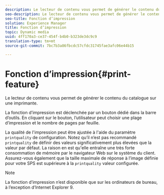 ```yaml
---
description: Le lecteur de contenu vous permet de générer le contenu du catalogue sur une imprimante.
seo-description: Le lecteur de contenu vous permet de générer le contenu du catalogue sur une imprimante.
seo-title: Fonction d’impression
solution: Experience Manager
title: Fonction d’impression
topic: Dynamic media
uuid: 4ff170a3-ce37-454f-b4b0-b323de3dc9c9
translation-type: tm+mt
source-git-commit: 7bc7b3a86fbcdc57cfdc31745fae3afc06e44b15

---
```



# Fonction d’impression{#print-feature}

Le lecteur de contenu vous permet de générer le contenu du catalogue sur une imprimante.

La fonction d’impression est déclenchée par un bouton dédié dans la barre d’outils. En cliquant sur le bouton, l’utilisateur peut choisir une plage d’impression et le nombre de pages par feuille.

La qualité de l&#39;impression peut être ajustée à l&#39;aide du paramètre `printquality` de configuration. Notez qu’il n’est pas recommandé `printquality` de définir des valeurs significativement plus élevées que la valeur par défaut. La raison en est qu&#39;elle entraîne une très forte consommation de mémoire par le navigateur Web sur le système du client. Assurez-vous également que la taille maximale de réponse à l’image définie pour votre  SPS est supérieure à la `printquality` valeur configurée.

>[!NOTE]
>
>La fonction d’impression n’est disponible que sur les ordinateurs de bureau, à l’exception d’Internet Explorer 9.

